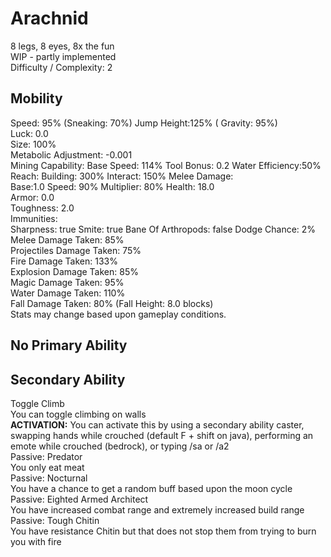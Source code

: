 # Arachnid

8 legs, 8 eyes, 8x the fun  
WIP - partly implemented  
Difficulty / Complexity: 2  

## Mobility

Speed: 95% (Sneaking: 70%) Jump Height:125% ( Gravity: 95%)  
Luck: 0.0  
Size: 100%  
Metabolic Adjustment: -0.001  
Mining Capability: Base Speed: 114% Tool Bonus: 0.2 Water Efficiency:50%  
Reach: Building: 300% Interact: 150%
Melee Damage:  
Base:1.0 Speed: 90% Multiplier: 80%
Health: 18.0  
Armor: 0.0  
Toughness: 2.0  
Immunities:  
Sharpness: true Smite: true Bane Of Arthropods: false
Dodge Chance: 2%  
Melee Damage Taken: 85%  
Projectiles Damage Taken: 75%  
Fire Damage Taken: 133%  
Explosion Damage Taken: 85%  
Magic Damage Taken: 95%  
Water Damage Taken: 110%  
Fall Damage Taken: 80% (Fall Height: 8.0 blocks)  
Stats may change based upon gameplay conditions.  

## No Primary Ability

## Secondary Ability

Toggle Climb  
You can toggle climbing on walls  
**ACTIVATION:** You can activate this by using a secondary ability caster, swapping hands while crouched (default F + shift on java), performing an emote while crouched (bedrock), or typing /sa or /a2  
Passive: Predator  
You only eat meat  
Passive: Nocturnal  
You have a chance to get a random buff based upon the moon cycle  
Passive: Eighted Armed Architect  
You have increased combat range and extremely increased build range  
Passive: Tough Chitin  
You have resistance Chitin but that does not stop them from trying to burn you with fire  
